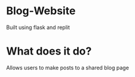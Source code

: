 # Blog-Website
Built using flask and replit

# What does it do?
Allows users to make posts to a shared blog page
